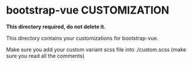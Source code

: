 # bootstrap-vue CUSTOMIZATION

**This directory required, do not delete it.**

This directory contains your customizations for bootstrap-vue.

Make sure you add your custom variant scss file into ./custom.scss (make sure you read all the comments)
